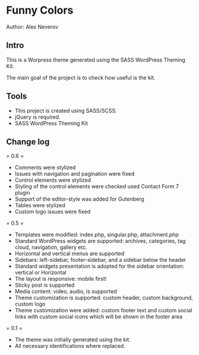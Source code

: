 # Funny Colors

Author: Alex Neverov

## Intro

This is a Worpress theme generated using the SASS WordPress Theming Kit.

The main goal of the project is to check how useful is the kit.

## Tools

- This project is created using SASS/SCSS.
- jQuery is required.
- SASS WordPress Theming Kit

## Change log

= 0.6 =
* Comments were stylized
* Issues with navigation and pagination were fixed
* Control elements were stylized
* Styling of the control elements were checked used Contact Form 7 plugin
* Support of the editor-style was added for Gutenberg
* Tables were stylized
* Custom logo issues were fixed

= 0.5 =
* Templates were modified: index.php, singular.php, attachment.php
* Standard WordPress widgets are supported: archives, categories, tag cloud, navigation, gallery etc.
* Horizontal and vertical menus are supported
* Sidebars: left-sidebar, footer-sidebar, and a sidebar below the header
* Standard widgets presentation is adopted for the sidebar orientation: vertical or Horizontal
* The layout is responsive: mobile first!
* Sticky post is supported
* Media content: video, audio, is supported
* Theme customization is supported: custom header, custom background, custom logo
* Theme customization were added: custom footer text and custom social links with custom social icons
which will be shown in the footer area

= 0.1 =
* The theme was initially generated using the kit.
* All necessary identifications where replaced.
